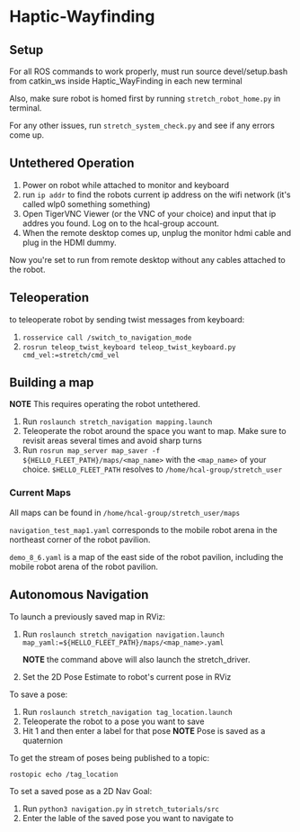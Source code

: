 # Haptic-Wayfinding
## Setup
For all ROS commands to work properly, must run source devel/setup.bash from catkin_ws inside Haptic_WayFinding in each new terminal

Also, make sure robot is homed first by running `stretch_robot_home.py` in terminal.

For any other issues, run `stretch_system_check.py` and see if any errors come up.

## Untethered Operation
1. Power on robot while attached to monitor and keyboard
2. run `ip addr` to find the robots current ip address on the wifi network (it's called wlp0 something something)
3. Open TigerVNC Viewer (or the VNC of your choice) and input that ip addres you found. Log on to the hcal-group account.
4. When the remote desktop comes up, unplug the monitor hdmi cable and plug in the HDMI dummy.

Now you're set to run from remote desktop without any cables attached to the robot.

## Teleoperation
to teleoperate robot by sending twist messages from keyboard:
1. `rosservice call /switch_to_navigation_mode`
2. `rosrun teleop_twist_keyboard teleop_twist_keyboard.py cmd_vel:=stretch/cmd_vel`

## Building a map
**NOTE** This requires operating the robot untethered.

1. Run `roslaunch stretch_navigation mapping.launch`
2. Teleoperate the robot around the space you want to map. Make sure to revisit areas several times and avoid sharp turns
3. Run `rosrun map_server map_saver -f ${HELLO_FLEET_PATH}/maps/<map_name>` with the `<map_name>` of your choice.
   `$HELLO_FLEET_PATH` resolves to `/home/hcal-group/stretch_user`

### Current Maps
All maps can be found in `/home/hcal-group/stretch_user/maps`

`navigation_test_map1.yaml` corresponds to the mobile robot arena in the northeast corner of the robot pavilion.

`demo_8_6.yaml` is a map of the east side of the robot pavilion, including the mobile robot arena of the robot pavilion.

## Autonomous Navigation
To launch a previously saved map in RViz: 

1. Run `roslaunch stretch_navigation navigation.launch map_yaml:=${HELLO_FLEET_PATH}/maps/<map_name>.yaml`

   **NOTE** the command above will also launch the stretch_driver.
   
2. Set the 2D Pose Estimate to robot's current pose in RViz

To save a pose: 
1. Run `roslaunch stretch_navigation tag_location.launch`
2. Teleoperate the robot to a pose you want to save
3. Hit 1 and then enter a label for that pose
   **NOTE** Pose is saved as a quaternion
   
To get the stream of poses being published to a topic: 

  `rostopic echo /tag_location` 

To set a saved pose as a 2D Nav Goal: 
1. Run `python3 navigation.py` in `stretch_tutorials/src`
2. Enter the lable of the saved pose you want to navigate to
